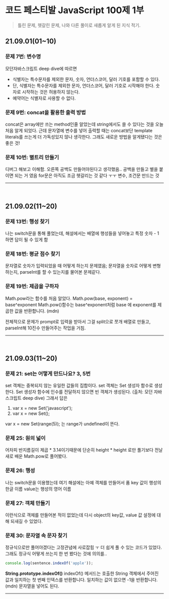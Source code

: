 # 코드 페스티발 JavaScript 100제 1부

> 틀린 문제, 헷갈린 문제, 나와 다른 풀이로 새롭게 알게 된 지식 적기.

## 21.09.01(01~10)

### 문제 7번: 변수명

모던자바스크립트 deep dive에 따르면

- 식별자는 특수문자를 제외한 문자, 숫자, 언더스코어, 달러 기호를 포함할 수 있다.
- 단, 식별자는 특수문자를 제외한 문자, 언더스코어, 달러 기호로 시작해야 한다. 숫자로 시작하는 것은 허용하지 않는다.
- 예약어는 식별자로 사용할 수 없다.

### 문제 9번: concat을 활용한 출력 방법

concat은 array에만 쓰는 method인줄 알았는데 string에서도 쓸 수 있다는 것을 오늘 처음 알게 되었다.
근데 문자열에 변수를 넣어 출력할 때는 concat보단 template literals를 쓰는게 더 가독성있지 않나 생각한다. 그래도 새로운 방법을 알게됐다는 것은 좋은 것!

### 문제 10번: 별트리 만들기

디버그 해보고 이해함. 오른쪽 공백도 만들어야된다고 생각했음..
공백을 만들고 별을 붙이면 되는 거 였음
for문은 아직도 조금 헷갈리는 것 같다 ㅜㅜ 변수, 조건문 만드는 것

---

<br/>

## 21.09.02(11~20)

### 문제 13번: 행성 찾기

나는 switch문을 통해 풀었는데, 해설에서는 배열에 행성들을 넣어놓고 특정 숫자 - 1 하면 답이 될 수 있게 함

### 문제 18번: 평균 점수 찾기

문자열로 숫자가 입력되었을 때 어떻게 하는지 문제였음;
문자열을 숫자로 어떻게 변형하는지, parseInt를 할 수 있는지를 물어본 문제같다.

### 문제 19번: 제곱을 구하자

Math.pow라는 함수를 처음 알았다.
Math.pow(base, exponent) = base^exponent
Math.pow()함수는 base^exponent처럼 base 에 exponent를 제곱한 값을 반환합니다. (mdn)

전체적으로 문제가 prompt로 입력을 받아서 그걸 split으로 쪼개 배열로 만들고, parseInt해 10진수 만들어주는 작업을 거침.

---

<br/>

## 21.09.03(11~20)

### 문제 21: set는 어떻게 만드나요? 3, 5번

set 객체는 중복되지 않는 유일한 값들의 집합이다.
set 객체는 Set 생성자 함수로 생성한다.
Set 생성자 함수에 인수를 전달하지 않으면 빈 객체가 생성된다. (출처: 모던 자바스크립트 deep dive)
그래서 답은

1.  var x = new Set('javascript');
2.  var x = new Set();

var x = new Set(range(5)); 는 range가 undefined이 뜬다.

### 문제 25: 원의 넓이

어차피 반지름길이 제곱 \* 3.14이기때문에 단순히 height \* height 로만 풀기보다 전날 새로 배운 Math.pow로 풀어봤다.

### 문제 26: 행성

나는 switch문을 이용했는데 여기 해설에는 아예 객체를 만들어서 품
key 값이 행성의 한글 이름 value는 행성의 영어 이름

### 문제 27: 객체 만들기

이런식으로 객체를 만들어본 적이 없었는데 다시 object의 key값, value 값 설정에 대해 되새길 수 있었다.

### 문제 30: 문자열 속 문자 찾기

정규식으로만 풀어야겠다는 고정관념에 사로잡힘 ㅜ
더 쉽게 풀 수 있는 코드가 있었다.
그래도 정규식 어떻게 쓰는지 한 번 봤다는 것에 의의를..

```js
console.log(sentence.indexOf('apple'));
```

**String.prototype.indexOf()**
indexOf() 메서드는 호출한 String 객체에서 주어진 값과 일치하는 첫 번째 인덱스를 반환합니다. 일치하는 값이 없으면 -1을 반환합니다. (mdn)
문자열을 넣어도 된다.

---

<br/>
